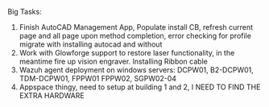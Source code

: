 
Big Tasks:
1. Finish AutoCAD Management App, Populate install CB, refresh current page and all page upon method completion, error checking for profile migrate with installing autocad and without
2. Work with Glowforge support to restore laser functionality, in the meantime fire up vision engraver. Installing Ribbon cable
3. Wazuh agent deployment on windows servers: DCPW01, B2-DCPW01, TDM-DCPW01, FPPW01 FPPW02, SGPW02-04
4. Appspace thingy, need to setup at building 1 and 2, I NEED TO FIND THE EXTRA HARDWARE
